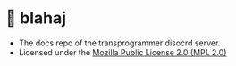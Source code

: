 # 🦈 blahaj

-  The docs repo of the transprogrammer disocrd server.
-  Licensed under the [Mozilla Public License 2.0 (MPL 2.0)](LICENSE)
